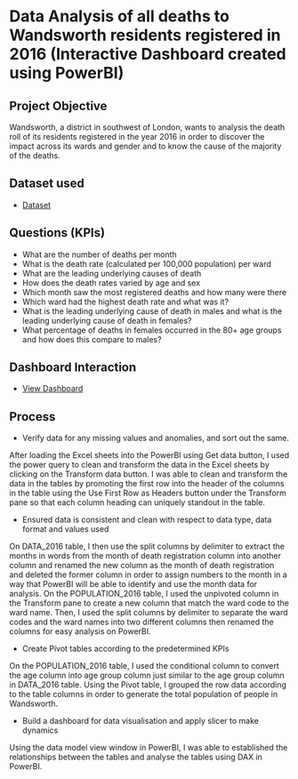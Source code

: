 # Data Analysis of all deaths to Wandsworth residents registered in 2016 (Interactive Dashboard created using PowerBI)
## Project Objective
Wandsworth, a district in southwest of London, wants to analysis the death roll of its residents registered in the year 2016 in order to discover the impact across its wards and gender and to know the cause of the majority of the deaths.

## Dataset used 
- <a href="https://github.com/Obabtd/My_Project_Work/blob/main/Wandsworth%20county%20Data.xlsx">Dataset</a>

## Questions (KPIs) 
- What are the number of deaths per month
- What is the death rate (calculated per 100,000 population) per ward
- What are the leading underlying causes of death
- How does the death rates varied by age and sex
- Which month saw the most registered deaths and how many were there
- Which ward had the highest death rate and what was it?
- What is the leading underlying cause of death in males and what is the leading underlying cause of death in females?
- What percentage of deaths in females occurred in the 80+ age groups and how does this compare to males?

## Dashboard Interaction 
- <a href="https://github.com/Obabtd/My_Project_Work/blob/main/WWC%20Dashboard.png">View Dashboard</a>

## Process
- Verify data for any missing values and anomalies, and sort out the same.
  
After loading the Excel sheets into the PowerBI using Get data button, I used the power query to
clean and transform the data in the Excel sheets by clicking on the Transform data button.
I was able to clean and transform the data in the tables by promoting the first row into the header of the columns in the table using the Use First Row as Headers button under the Transform pane so that each column heading can uniquely standout in the table.

- Ensured data is consistent and clean with respect to data type, data format and values used

On DATA_2016 table, I then use the split columns by delimiter to extract the months in words from the month of death registration column into another column and renamed the new column as the month of death registration and deleted the former column in order to assign numbers to the month in a way that PowerBI will be able to identify and use the month data for analysis. 
On the POPULATION_2016 table, I used the unpivoted column in the Transform pane to create a new column that match the ward code to the ward name. Then, I used the split columns by delimiter to separate the ward codes and the ward names into two different columns then renamed the columns for easy analysis on PowerBI.

- Create Pivot tables according to the predetermined KPIs

On the POPULATION_2016 table, I used the conditional column to convert the age column into age group column just similar to the age group column in DATA_2016 table.
Using the Pivot table, I grouped the row data according to the table columns in order to generate the total population of people in Wandsworth.

- Build a dashboard for data visualisation and apply slicer to make dynamics
  
Using the data model view window in PowerBI, I was able to established the relationships between the tables and analyse the tables using DAX in PowerBI. 
